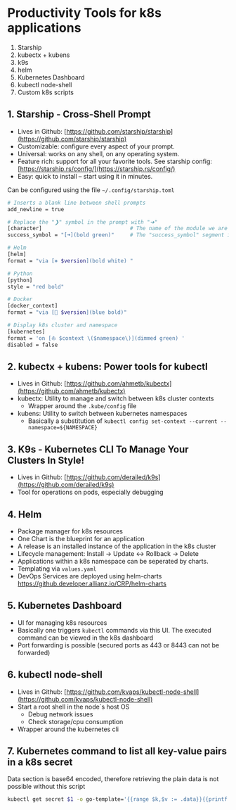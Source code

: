 # Productivity Tools for k8s applications
1. Starship
2. kubectx + kubens
3. k9s
4. helm
5. Kubernetes Dashboard
6. kubectl node-shell
7. Custom k8s scripts

## 1. Starship - Cross-Shell Prompt
 - Lives in Github: [https://github.com/starship/starship](https://github.com/starship/starship)
 - Customizable: configure every aspect of your prompt.
 - Universal: works on any shell, on any operating system.
 - Feature rich: support for all your favorite tools.
    See starship config: [https://starship.rs/config/](https://starship.rs/config/)
 - Easy: quick to install – start using it in minutes.

Can be configured using the file `~/.config/starship.toml`
```bash
# Inserts a blank line between shell prompts
add_newline = true

# Replace the "❯" symbol in the prompt with "➜"
[character]                            # The name of the module we are configuring is "character"
success_symbol = "[➜](bold green)"     # The "success_symbol" segment is being set to "➜" with the color "bold green"

# Helm
[helm]
format = "via [⎈ $version](bold white) "

# Python 
[python]
style = "red bold"

# Docker
[docker_context]
format = "via [🐋 $version](blue bold)"

# Display k8s cluster and namespace
[kubernetes]
format = 'on [⛵ $context \($namespace\)](dimmed green) '
disabled = false
```

## 2. kubectx + kubens: Power tools for kubectl
 - Lives in Github: [https://github.com/ahmetb/kubectx](https://github.com/ahmetb/kubectx)
 - kubectx: Utility to manage and switch between k8s cluster contexts
   - Wrapper around the `.kube/config` file
 - kubens: Utility to switch between kubernetes namespaces
   - Basically a substitution of `kubectl config set-context --current --namespace=${NAMESPACE}`

## 3. K9s - Kubernetes CLI To Manage Your Clusters In Style!
 - Lives in Github: [https://github.com/derailed/k9s](https://github.com/derailed/k9s)
 - Tool for operations on pods, especially debugging

## 4. Helm
 - Package manager for k8s resources
 - One Chart is the blueprint for an application
 - A release is an installed instance of the application in the k8s cluster
 - Lifecycle management: Install -> Update <-> Rollback -> Delete
 - Applications within a k8s namespace can be seperated by charts.
 - Templating via `values.yaml`
 - DevOps Services are deployed using helm-charts https://github.developer.allianz.io/CRP/helm-charts

## 5. Kubernetes Dashboard
 - UI for managing k8s resources
 - Basically one triggers `kubectl` commands via this UI. The executed command can be viewed in the k8s dashboard
 - Port forwarding is possible (secured ports as 443 or 8443 can not be forwarded)

## 6. kubectl node-shell
 - Lives in Github: [https://github.com/kvaps/kubectl-node-shell](https://github.com/kvaps/kubectl-node-shell)
 - Start a root shell in the node`s host OS
   - Debug network issues
   - Check storage/cpu consumption
 - Wrapper around the kubernetes cli

## 7. Kubernetes command to list all key-value pairs in a k8s secret
Data section is base64 encoded, therefore retrieving the plain data is not possible without this script
```bash
kubectl get secret $1 -o go-template='{{range $k,$v := .data}}{{printf "%s: " $k}}{{if not $v}}{{$v}}{{else}}{{$v | base64decode}}{{end}}{{"\n"}}{{end}}'
```
